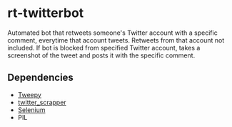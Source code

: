 # rt-twitterbot

Automated bot that retweets someone's Twitter account with a specific comment, everytime that account tweets. Retweets from that account not included.
If bot is blocked from specified Twitter account, takes a screenshot of the tweet and posts it with the specific comment.

## Dependencies
* [Tweepy](https://www.tweepy.org/)
* [twitter_scrapper](https://github.com/bisguzar/twitter-scraper)
* [Selenium](https://selenium-python.readthedocs.io/)
* PIL
